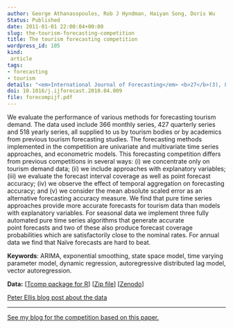 ```yaml
---
author: George Athanasopoulos, Rob J Hyndman, Haiyan Song, Doris Wu
Status: Published
date: 2011-01-01 22:00:04+00:00
slug: the-tourism-forecasting-competition
title: The tourism forecasting competition
wordpress_id: 105
kind:
 article
tags:
- forecasting
- tourism
details: "<em>International Journal of Forecasting</em> <b>27</b>(3), 822-844"
doi: 10.1016/j.ijforecast.2010.04.009
file: forecompijf.pdf
---
```


We evaluate the performance of various methods for forecasting tourism demand. The data used include 366 monthly series, 427 quarterly series and 518 yearly series, all supplied to us by tourism bodies or by academics from previous tourism forecasting studies. The forecasting methods implemented in the competition are univariate and multivariate time series approaches, and econometric models. This forecasting competition differs from previous competitions in several ways: (i) we concentrate only on tourism demand data; (ii) we include approaches with explanatory variables; (iii) we evaluate the forecast interval coverage as well as point forecast accuracy; (iv) we observe the effect of temporal aggregation on forecasting accuracy; and (v) we consider the mean absolute scaled error as an alternative forecasting accuracy measure. We find that pure time series approaches provide more accurate forecasts for tourism data than models with explanatory variables. For seasonal data we implement three fully automated pure time series algorithms that generate accurate point forecasts and two of these also produce forecast coverage probabilities which are satisfactorily close to the nominal rates. For annual data we find that Naïve forecasts are hard to beat.

**Keywords**: ARIMA, exponential smoothing, state space model, time varying parameter model, dynamic regression, autoregressive distributed lag model, vector autoregression.

**Data:** [[Tcomp package for R](https://cran.r-project.org/package=Tcomp)] [[Zip file](https://robjhyndman.com/data/27-3-Athanasopoulos1.zip)] [[Zenodo](https://zenodo.org/communities/forecasting/search?q=tourism)]

[Peter Ellis blog post about the data](http://ellisp.github.io/blog/2016/10/19/Tcomp)



* * *



[See my blog for the competition based on this paper.](/hyndsight/tourism-forecasting-competition/)
